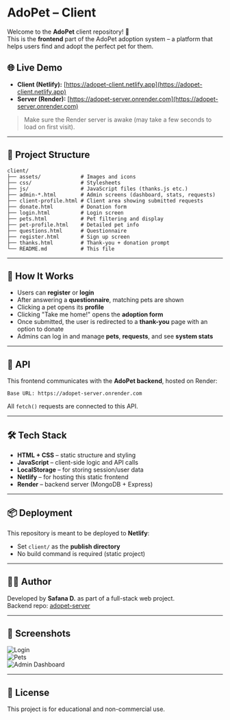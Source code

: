 # AdoPet – Client

Welcome to the **AdoPet** client repository! 🐾  
This is the **frontend** part of the AdoPet adoption system – a platform that helps users find and adopt the perfect pet for them.

## 🌐 Live Demo

- **Client (Netlify):** [https://adopet-client.netlify.app](https://adopet-client.netlify.app)  
- **Server (Render):** [https://adopet-server.onrender.com](https://adopet-server.onrender.com)

> Make sure the Render server is awake (may take a few seconds to load on first visit).

---

## 📁 Project Structure

```
client/
├── assets/             # Images and icons
├── css/                # Stylesheets
├── js/                 # JavaScript files (thanks.js etc.)
├── admin-*.html        # Admin screens (dashboard, stats, requests)
├── client-profile.html # Client area showing submitted requests
├── donate.html         # Donation form
├── login.html          # Login screen
├── pets.html           # Pet filtering and display
├── pet-profile.html    # Detailed pet info
├── questions.html      # Questionnaire
├── register.html       # Sign up screen
├── thanks.html         # Thank-you + donation prompt
└── README.md           # This file
```

---

## 🚀 How It Works

- Users can **register** or **login**
- After answering a **questionnaire**, matching pets are shown
- Clicking a pet opens its **profile**
- Clicking "Take me home!" opens the **adoption form**
- Once submitted, the user is redirected to a **thank-you** page with an option to donate
- Admins can log in and manage **pets**, **requests**, and see **system stats**

---

## 🔗 API

This frontend communicates with the **AdoPet backend**, hosted on Render:

```
Base URL: https://adopet-server.onrender.com
```

All `fetch()` requests are connected to this API.

---

## 🛠️ Tech Stack

- **HTML + CSS** – static structure and styling
- **JavaScript** – client-side logic and API calls
- **LocalStorage** – for storing session/user data
- **Netlify** – for hosting this static frontend
- **Render** – backend server (MongoDB + Express)

---

## 📦 Deployment

This repository is meant to be deployed to **Netlify**:

- Set `client/` as the **publish directory**
- No build command is required (static project)

---

## 👩‍💻 Author

Developed by **Safana D.** as part of a full-stack web project.  
Backend repo: [adopet-server](https://github.com/safana1208/adopet-server)

---

## 📸 Screenshots

![Login](assets/screenshot-login.png)  
![Pets](assets/screenshot-pets.png)  
![Admin Dashboard](assets/screenshot-admin.png)

---

## 📜 License

This project is for educational and non-commercial use.
